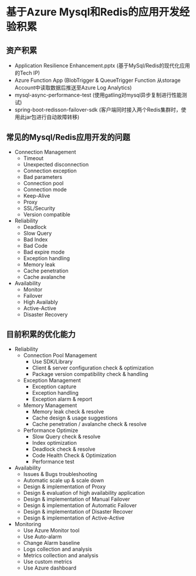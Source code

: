 # 基于Azure Mysql和Redis的应用开发经验积累

## 资产积累
- Application Resilience Enhancement.pptx (基于MySql/Redis的现代化应用的Tech IP)
- Azure Function App (BlobTrigger & QueueTrigger Function 从storage Account中读取数据后推送至Azure Log Analytics)
- mysql-async-performance-test (使用gatling对mysql异步复制进行性能测试)
- spring-boot-redisson-failover-sdk (客户端同时接入两个Redis集群时，使用此jar包进行自动故障转移)

## 常见的Mysql/Redis应用开发的问题


- Connection Management
	- Timeout
	- Unexpected disconnection
	- Connection exception
	- Bad parameters
	- Connection pool
	- Connection mode
	- Keep-Alive
	- Proxy
	- SSL/Security
	- Version compatible
- Reliability
	- Deadlock
	- Slow Query
	- Bad Index
	- Bad Code
	- Bad expire mode
	- Exception handling
	- Memory leak
	- Cache penetration
	- Cache avalanche
- Availability 
	- Monitor
	- Failover
	- High Availably
	- Active-Active 
	- Disaster Recovery 


## 目前积累的优化能力

- Reliability
	- Connection Pool Management
		- Use SDK/Library
		- Client & server configuration check & optimization
		- Package version compatibility check & handling		
	- Exception Management
		- Exception capture
		- Exception handling
		- Exception alarm & report		
	- Memory Management
		- Memory leak check & resolve
		- Cache design & usage suggestions
		- Cache penetration / avalanche check & resolve		
	- Performance Optimize 
		- Slow Query check & resolve
		- Index optimization
		- Deadlock check & resolve
		- Code Health Check & Optimization
		- Performance test
- Availability
	- Issues & Bugs troubleshooting	
	- Automatic  scale up & scale down	
	- Design & implementation of Proxy	
	- Design & evaluation of high availability application	
	- Design & implementation of Manual Failover	
	- Design & implementation of Automatic Failover	
	- Design & implementation of Disaster Recover	
	- Design & implementation of Active-Active
- Monitoring
	- Use Azure Monitor tool	
	- Use Auto-alarm	
	- Change Alarm baseline	
	- Logs collection and analysis	
	- Metrics collection and analysis	
	- Use custom metrics	
	- Use Azure dashboard
	
